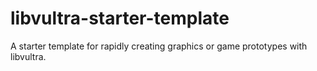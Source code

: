 # libvultra-starter-template
A starter template for rapidly creating graphics or game prototypes with libvultra.
